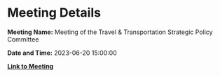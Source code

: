# Meeting Details

**Meeting Name:** Meeting of the Travel & Transportation Strategic Policy Committee

**Date and Time:** 2023-06-20 15:00:00

**[Link to Meeting](https://www.limerick.ie/council/whats-on/meeting-of-the-travel-transportation-strategic-policy-committee-1)**
